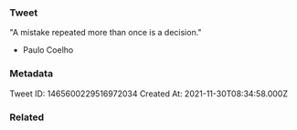### Tweet
"A mistake repeated more than once is a decision."

- Paulo Coelho

### Metadata
Tweet ID: 1465600229516972034
Created At: 2021-11-30T08:34:58.000Z

### Related

